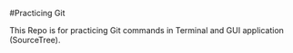 #Practicing Git

This Repo is for practicing Git commands in Terminal and GUI application (SourceTree).
